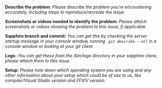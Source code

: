 **Describe the problem:** *Please describe the problem you're encountering accurately, including steps to reproduce/recreate the issue.*

**Screenshots or videos needed to identify the problem:** *Please attach screenshots or videos showing the problem to this issue, if applicable.*

**Sapphire branch and commit:** *You can get this by checking the server startup message in your console window, running `` git describe --all`` in a console window or looking at your git client.*

**Logs:** *You can get these from the /bin/logs directory in your sapphire clone, please attach them to this issue.*

**Setup:** *Please note down which operating system you are using and any other information about your setup which could be of use to us, like compiler/Visual Studio version and FFXIV version.*